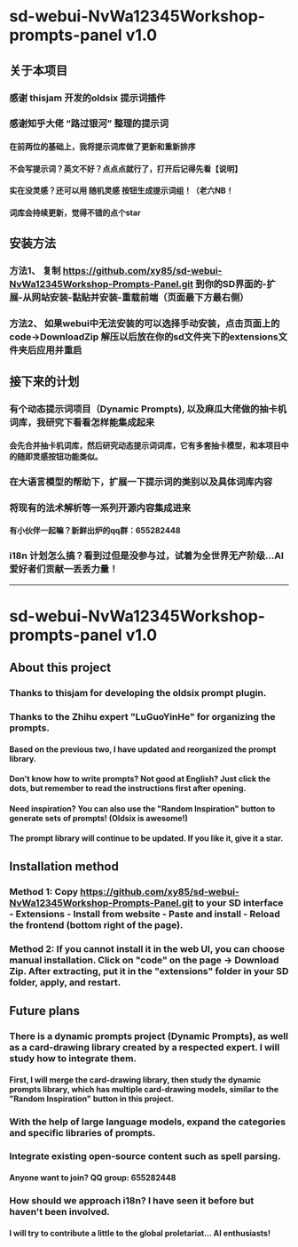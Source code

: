 
 
# sd-webui-NvWa12345Workshop-prompts-panel v1.0

## 关于本项目

### 感谢 thisjam 开发的oldsix 提示词插件 
### 感谢知乎大佬 “路过银河” 整理的提示词
#### 在前两位的基础上，我将提示词库做了更新和重新排序
#### 不会写提示词？英文不好？点点点就行了，打开后记得先看【说明】
#### 实在没灵感？还可以用 随机灵感 按钮生成提示词组！（老六NB！
#### 词库会持续更新，觉得不错的点个star

## 安装方法
  ### 方法1、 复制 https://github.com/xy85/sd-webui-NvWa12345Workshop-Prompts-Panel.git 到你的SD界面的-扩展-从网站安装-黏贴并安装-重载前端（页面最下方最右侧）
  ### 方法2、 如果webui中无法安装的可以选择手动安装，点击页面上的code->DownloadZip 解压以后放在你的sd文件夹下的extensions文件夹后应用并重启   
  


## 接下来的计划

### 有个动态提示词项目（Dynamic Prompts), 以及麻瓜大佬做的抽卡机词库，我研究下看看怎样能集成起来
#### 会先合并抽卡机词库，然后研究动态提示词词库，它有多套抽卡模型，和本项目中的随即灵感按钮功能类似。

### 在大语言模型的帮助下，扩展一下提示词的类别以及具体词库内容
### 将现有的法术解析等一系列开源内容集成进来
#### 有小伙伴一起嘛？新鲜出炉的qq群：655282448
### i18n 计划怎么搞？看到过但是没参与过，试着为全世界无产阶级...AI爱好者们贡献一丢丢力量！

------

# sd-webui-NvWa12345Workshop-prompts-panel v1.0

## About this project

### Thanks to thisjam for developing the oldsix prompt plugin.
### Thanks to the Zhihu expert "LuGuoYinHe" for organizing the prompts.
#### Based on the previous two, I have updated and reorganized the prompt library.
#### Don't know how to write prompts? Not good at English? Just click the dots, but remember to read the instructions first after opening.
#### Need inspiration? You can also use the "Random Inspiration" button to generate sets of prompts! (Oldsix is awesome!)
#### The prompt library will continue to be updated. If you like it, give it a star.

## Installation method
  ### Method 1: Copy https://github.com/xy85/sd-webui-NvWa12345Workshop-Prompts-Panel.git to your SD interface - Extensions - Install from website - Paste and install - Reload the frontend (bottom right of the page).
  ### Method 2: If you cannot install it in the web UI, you can choose manual installation. Click on "code" on the page -> Download Zip. After extracting, put it in the "extensions" folder in your SD folder, apply, and restart.

## Future plans

### There is a dynamic prompts project (Dynamic Prompts), as well as a card-drawing library created by a respected expert. I will study how to integrate them.
#### First, I will merge the card-drawing library, then study the dynamic prompts library, which has multiple card-drawing models, similar to the "Random Inspiration" button in this project.

### With the help of large language models, expand the categories and specific libraries of prompts.
### Integrate existing open-source content such as spell parsing.
#### Anyone want to join? QQ group: 655282448
### How should we approach i18n? I have seen it before but haven't been involved. 
#### I will try to contribute a little to the global proletariat... AI enthusiasts!

